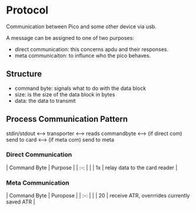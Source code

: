 # Protocol

Communication between Pico and some other device via usb.

A message can be assigned to one of two purposes:

+ direct communication: this concerns apdu and their responses.
+ meta communicaiton: to influnce who the pico behaves.

## Structure

+ command byte: signals what to do with the data block
+ size: is the size of the data block in bytes
+ data: the data to transmit

## Process Communication Pattern

stdin/stdout <--> transporter <--> reads commandbyte <--> (if direct com) send to card
                                                    <--> (if meta com) send to meta


### Direct Communication

| Command Byte | Purpose                       |
| :-:          |                               |
| 1x           | relay data to the card reader |

### Meta Communication

| Command Byte | Puropose                                    |
| :-:          |                                             |
| 20           | receive ATR, overrrides currently saved ATR |

